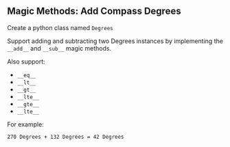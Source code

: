 ## Magic Methods: Add Compass Degrees

Create a python class named `Degrees`

Support adding and subtracting two Degrees instances by implementing the `__add__` and `__sub__` magic methods.

Also support:
-  `__eq__`
-  `__lt__`
-  `__gt__`
-  `__lte__`
-  `__gte__`
-  `__lte__`

For example:

`270 Degrees + 132 Degrees = 42 Degrees`
